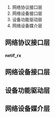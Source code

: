 

1. 网络协议接口层
2. 网络设备接口层
3. 设备功能驱动层
4. 网络设备媒介层




## 网络协议接口层




####



#### netif_rx





## 网络设备接口层


## 设备功能驱动层


## 网络设备媒介层
